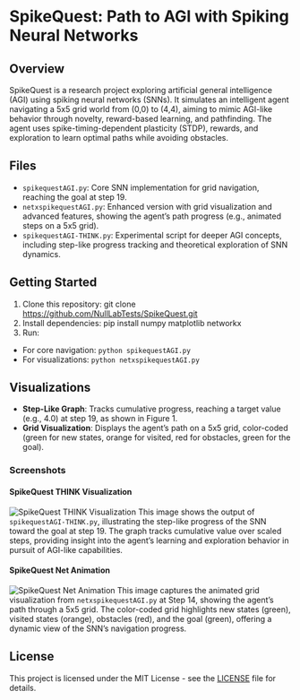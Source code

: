 # SpikeQuest: Path to AGI with Spiking Neural Networks

## Overview
SpikeQuest is a research project exploring artificial general intelligence (AGI) using spiking neural networks (SNNs). It simulates an intelligent agent navigating a 5x5 grid world from (0,0) to (4,4), aiming to mimic AGI-like behavior through novelty, reward-based learning, and pathfinding. The agent uses spike-timing-dependent plasticity (STDP), rewards, and exploration to learn optimal paths while avoiding obstacles.

## Files
- `spikequestAGI.py`: Core SNN implementation for grid navigation, reaching the goal at step 19.
- `netxspikequestAGI.py`: Enhanced version with grid visualization and advanced features, showing the agent’s path progress (e.g., animated steps on a 5x5 grid).
- `spikequestAGI-THINK.py`: Experimental script for deeper AGI concepts, including step-like progress tracking and theoretical exploration of SNN dynamics.

## Getting Started
1. Clone this repository:
   git clone https://github.com/NullLabTests/SpikeQuest.git
2. Install dependencies:
   pip install numpy matplotlib networkx
3. Run:
- For core navigation: `python spikequestAGI.py`
- For visualizations: `python netxspikequestAGI.py`

## Visualizations
- **Step-Like Graph**: Tracks cumulative progress, reaching a target value (e.g., 4.0) at step 19, as shown in Figure 1.
- **Grid Visualization**: Displays the agent’s path on a 5x5 grid, color-coded (green for new states, orange for visited, red for obstacles, green for the goal).

### Screenshots
#### SpikeQuest THINK Visualization
![SpikeQuest THINK Visualization](https://i.imgur.com/ShQv8Z6.png)
This image shows the output of `spikequestAGI-THINK.py`, illustrating the step-like progress of the SNN toward the goal at step 19. The graph tracks cumulative value over scaled steps, providing insight into the agent’s learning and exploration behavior in pursuit of AGI-like capabilities.

#### SpikeQuest Net Animation
![SpikeQuest Net Animation](https://i.imgur.com/AhocsfV.png)
This image captures the animated grid visualization from `netxspikequestAGI.py` at Step 14, showing the agent’s path through a 5x5 grid. The color-coded grid highlights new states (green), visited states (orange), obstacles (red), and the goal (green), offering a dynamic view of the SNN’s navigation progress.

## License
This project is licensed under the MIT License - see the [LICENSE](#license) file for details.
